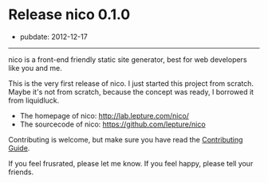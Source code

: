 # Release nico 0.1.0

- pubdate: 2012-12-17

------------

nico is a front-end friendly static site generator, best for web developers like you and me.

This is the very first release of nico. I just started this project from scratch. Maybe it's not from scratch, because the concept was ready, I borrowed it from liquidluck.

- The homepage of nico: http://lab.lepture.com/nico/
- The sourcecode of nico: https://github.com/lepture/nico

Contributing is welcome, but make sure you have read the [Contributing Guide](https://github.com/lepture/nico/blob/master/CONTRIBUTING.md).

If you feel frusrated, please let me know. If you feel happy, please tell your friends.
